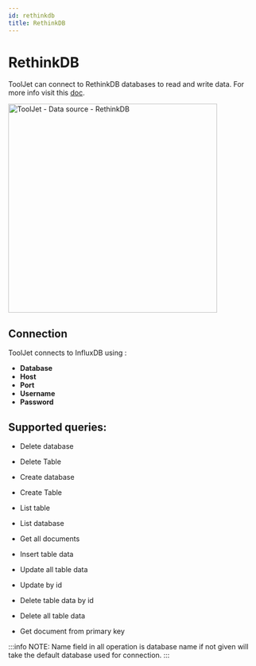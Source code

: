 ```yaml
---
id: rethinkdb
title: RethinkDB
---
```

# RethinkDB

ToolJet can connect to RethinkDB databases to read and write data. For more info visit this [doc](https://rethinkdb.com/api/javascript).

<img class="screenshot-full" src="/img/datasource-reference/rethink/rethink_auth.png" alt="ToolJet - Data source - RethinkDB" height="420" />

## Connection

ToolJet connects to InfluxDB using :

- **Database**
- **Host**
- **Port**
- **Username** 
- **Password** 


## Supported queries:

- Delete database

- Delete Table

- Create database

- Create Table

- List table

- List database

- Get all documents

- Insert table data

- Update all table data

- Update by id

- Delete table data by id

- Delete all table data

- Get document from primary key

:::info
NOTE: Name field in all operation is database name if not given will take the default database used for connection.
:::
